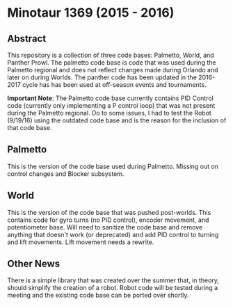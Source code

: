 # Minotaur 1369 (2015 - 2016) #

## Abstract ##
This repository is a collection of three code bases: Palmetto, World, and Panther Prowl. The palmetto code base is code that was used during the Palmetto regional and does not reflect changes made during Orlando and later on during Worlds. The panther code has been updated in the 2016-2017 cycle has has been used at off-season events and tournaments. 


**Important Note**: The Palmetto code base currently contains PID Control code (currently only implementing a P control loop) that was not present during the Palmetto regional. Do to some issues, I had to test the Robot (9/19/16) using the outdated code base and is the reason for the inclusion of that code base.

## Palmetto ##
This is the version of the code base used during Palmetto. Missing out on control changes and Blocker subsystem. 

## World ##
This is the version of the code base that was pushed post-worlds. This contains code for gyro turns (no PID control), encoder movement, and potentiometer base. Will need to sanitize the code base and remove anything that doesn't work (or deprecated) and add PID control to turning and lift movements. Lift movement needs a rewrite. 

## Other News ##
There is a simple library that was created over the summer that, in theory, should simplify the creation of a robot. Robot code will be tested during a meeting and the existing code base can be ported over shortly. 
